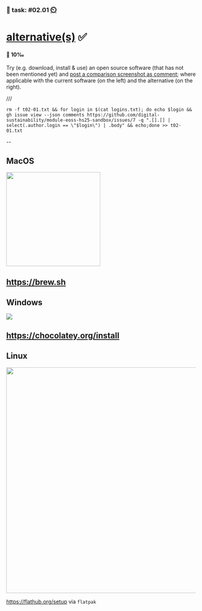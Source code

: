 ### 💪 task: #02.01 [⏲️](https://youtu.be/h1uaTOmvZbA)

# [alternative(s)](https://bfh.github.io/use) ✅

#### 🏅 10‰

Try (e.g. download, install & use) an open source software (that has not been mentioned yet) and [post a comparison screenshot as comment](https://github.com/digital-sustainability/module-eoss-hs25-sandbox/issues/7); where applicable with the current software (on the left) and the alternative (on the right).

///

```
rm -f t02-01.txt && for login in $(cat logins.txt); do echo $login && gh issue view --json comments https://github.com/digital-sustainability/module-eoss-hs25-sandbox/issues/7 -q ".[].[] | select(.author.login == \"$login\") | .body" && echo;done >> t02-01.txt
```

--
## MacOS

<img src="https://brew.sh/assets/img/homebrew.svg" width="250px">

https://brew.sh
--
## Windows

![](https://upload.wikimedia.org/wikipedia/commons/thumb/4/48/Chocolatey_icon.svg/512px-Chocolatey_icon.svg.png)

https://chocolatey.org/install
--
## Linux

<img src="https://flathub.org/_next/static/media/flathub-logo-toolbar.d9915edb.svg" width="600px">

https://flathub.org/setup via `flatpak`